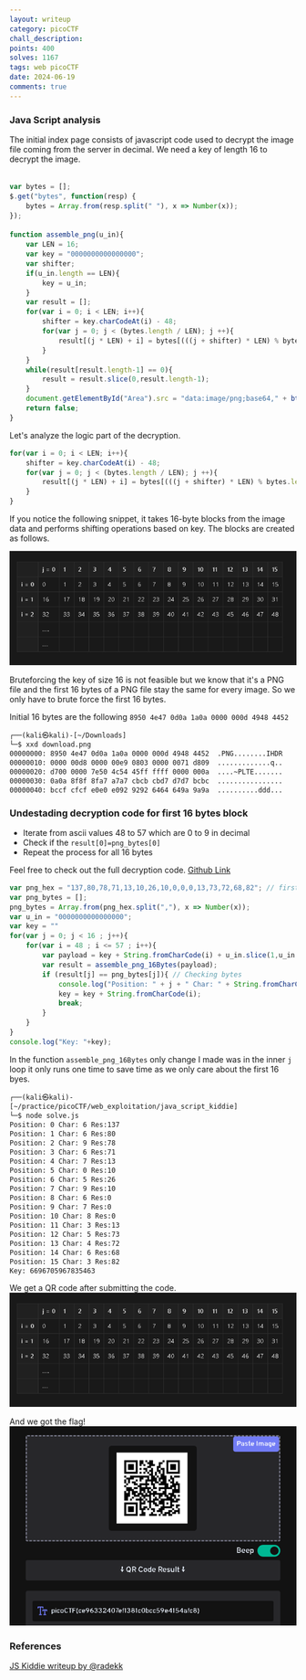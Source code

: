```yaml
---
layout: writeup
category: picoCTF
chall_description: 
points: 400
solves: 1167
tags: web picoCTF
date: 2024-06-19
comments: true
---
```


### Java Script analysis

The initial index page consists of javascript code used to decrypt the image file coming from the server in decimal. We need a key of length 16 to decrypt the image.

```js

var bytes = [];
$.get("bytes", function(resp) {
    bytes = Array.from(resp.split(" "), x => Number(x));
});

function assemble_png(u_in){
    var LEN = 16;
    var key = "0000000000000000";
    var shifter;
    if(u_in.length == LEN){
        key = u_in;
    }
    var result = [];
    for(var i = 0; i < LEN; i++){
        shifter = key.charCodeAt(i) - 48;
        for(var j = 0; j < (bytes.length / LEN); j ++){
            result[(j * LEN) + i] = bytes[(((j + shifter) * LEN) % bytes.length) + i]
        }
    }
    while(result[result.length-1] == 0){
        result = result.slice(0,result.length-1);
    }
    document.getElementById("Area").src = "data:image/png;base64," + btoa(String.fromCharCode.apply(null, new Uint8Array(result)));
    return false;
}

```



Let's analyze the logic part of the decryption.

```js
for(var i = 0; i < LEN; i++){
    shifter = key.charCodeAt(i) - 48;
    for(var j = 0; j < (bytes.length / LEN); j ++){
        result[(j * LEN) + i] = bytes[(((j + shifter) * LEN) % bytes.length) + i]
    }
}
```

If you notice the following snippet, it takes 16-byte blocks from the image data and performs shifting operations based on key. The blocks are created as follows.
 
![Branching](/assets/CTFs/picoCTF/java-script-kiddie1.png)

Bruteforcing the key of size 16 is not feasible but we know that it's a PNG file and the first 16 bytes of a PNG file stay the same for every image. So we only have to brute force the first 16 bytes. 


Initial 16 bytes are the following `8950 4e47 0d0a 1a0a 0000 000d 4948 4452`
```shell
┌──(kali㉿kali)-[~/Downloads]
└─$ xxd download.png 
00000000: 8950 4e47 0d0a 1a0a 0000 000d 4948 4452  .PNG........IHDR
00000010: 0000 00d8 0000 00e9 0803 0000 0071 d809  .............q..
00000020: d700 0000 7e50 4c54 45ff ffff 0000 000a  ....~PLTE.......
00000030: 0a0a 8f8f 8fa7 a7a7 cbcb cbd7 d7d7 bcbc  ................
00000040: bccf cfcf e0e0 e092 9292 6464 649a 9a9a  ..........ddd...

```

### Undestading decryption code for first 16 bytes block 
* Iterate from ascii values 48 to 57 which are 0 to 9 in decimal
* Check if the `result[0]=png_bytes[0]`
* Repeat the process for all 16 bytes

Feel free to check out the full decryption code. [Github Link](https://github.com/Harshad07/CTF-Solutions/blob/main/Misc/picoCTF/Java-Script-Kiddie/solve.js)
```js
var png_hex = "137,80,78,71,13,10,26,10,0,0,0,13,73,72,68,82"; // first 16 bytes of png in decimal
var png_bytes = [];
png_bytes = Array.from(png_hex.split(","), x => Number(x)); 
var u_in = "0000000000000000"; 
var key = ""
for(var j = 0; j < 16 ; j++){
    for(var i = 48 ; i <= 57 ; i++){
        var payload = key + String.fromCharCode(i) + u_in.slice(1,u_in.length-key.length);  
        var result = assemble_png_16Bytes(payload); 
        if (result[j] == png_bytes[j]){ // Checking bytes
            console.log("Position: " + j + " Char: " + String.fromCharCode(i) + " Res:" + result[j]);
            key = key + String.fromCharCode(i);
            break;
        }
    }
}
console.log("Key: "+key); 
```


In the function `assemble_png_16Bytes` only change I made was in the inner `j` loop it only runs one time to save time as we only care about the first 16 byes.

```shell
┌──(kali㉿kali)-[~/practice/picoCTF/web_exploitation/java_script_kiddie]
└─$ node solve.js
Position: 0 Char: 6 Res:137
Position: 1 Char: 6 Res:80
Position: 2 Char: 9 Res:78
Position: 3 Char: 6 Res:71
Position: 4 Char: 7 Res:13
Position: 5 Char: 0 Res:10
Position: 6 Char: 5 Res:26
Position: 7 Char: 9 Res:10
Position: 8 Char: 6 Res:0
Position: 9 Char: 7 Res:0
Position: 10 Char: 8 Res:0
Position: 11 Char: 3 Res:13
Position: 12 Char: 5 Res:73
Position: 13 Char: 4 Res:72
Position: 14 Char: 6 Res:68
Position: 15 Char: 3 Res:82
Key: 6696705967835463

```

We get a QR code after submitting the code.
![Branching](/assets/CTFs/picoCTF/java-script-kiddie1.png)

 
And we got the flag!
![Branching](/assets/CTFs/picoCTF/java-script-kiddie3.png)




### References
[JS Kiddie writeup by @radekk](https://medium.com/@radekk/picoctf-2019-writeup-for-js-kiddie-7af4f0a20838)


